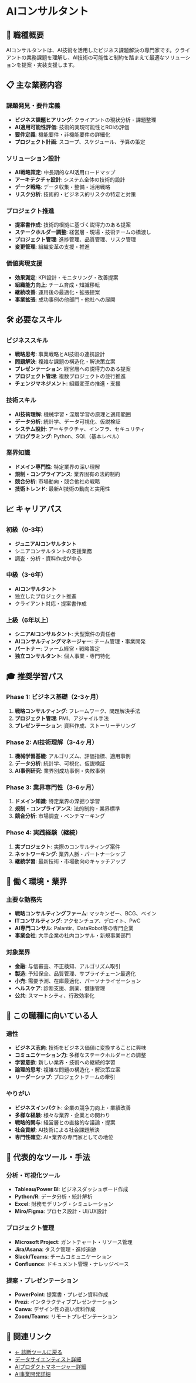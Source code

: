 # AIコンサルタント

## 🎯 職種概要
AIコンサルタントは、AI技術を活用したビジネス課題解決の専門家です。クライアントの業務課題を理解し、AI技術の可能性と制約を踏まえて最適なソリューションを提案・実装支援します。

## 📋 主な業務内容

### 課題発見・要件定義
- **ビジネス課題ヒアリング**: クライアントの現状分析・課題整理
- **AI適用可能性評価**: 技術的実現可能性とROIの評価
- **要件定義**: 機能要件・非機能要件の詳細化
- **プロジェクト計画**: スコープ、スケジュール、予算の策定

### ソリューション設計
- **AI戦略策定**: 中長期的なAI活用ロードマップ
- **アーキテクチャ設計**: システム全体の技術的設計
- **データ戦略**: データ収集・整備・活用戦略
- **リスク分析**: 技術的・ビジネス的リスクの特定と対策

### プロジェクト推進
- **提案書作成**: 技術的根拠に基づく説得力のある提案
- **ステークホルダー調整**: 経営層・現場・技術チームの橋渡し
- **プロジェクト管理**: 進捗管理、品質管理、リスク管理
- **変更管理**: 組織変革の支援・推進

### 価値実現支援
- **効果測定**: KPI設計・モニタリング・改善提案
- **組織能力向上**: チーム育成・知識移転
- **継続改善**: 運用後の最適化・拡張提案
- **事業拡張**: 成功事例の他部門・他社への展開

## 🛠️ 必要なスキル

### ビジネススキル
- **戦略思考**: 事業戦略とAI技術の連携設計
- **問題解決**: 複雑な課題の構造化・解決策立案
- **プレゼンテーション**: 経営層への説得力のある提案
- **プロジェクト管理**: 複数プロジェクトの並行推進
- **チェンジマネジメント**: 組織変革の推進・支援

### 技術スキル
- **AI技術理解**: 機械学習・深層学習の原理と適用範囲
- **データ分析**: 統計学、データ可視化、仮説検証
- **システム設計**: アーキテクチャ、インフラ、セキュリティ
- **プログラミング**: Python、SQL（基本レベル）

### 業界知識
- **ドメイン専門性**: 特定業界の深い理解
- **規制・コンプライアンス**: 業界固有の法的制約
- **競合分析**: 市場動向・競合他社の戦略
- **技術トレンド**: 最新AI技術の動向と実用性

## 📈 キャリアパス

### 初級（0-3年）
- **ジュニアAIコンサルタント**
- シニアコンサルタントの支援業務
- 調査・分析・資料作成が中心

### 中級（3-6年）
- **AIコンサルタント**
- 独立したプロジェクト推進
- クライアント対応・提案書作成

### 上級（6年以上）
- **シニアAIコンサルタント**: 大型案件の責任者
- **AIコンサルティングマネージャー**: チーム管理・事業開発
- **パートナー**: ファーム経営・戦略策定
- **独立コンサルタント**: 個人事業・専門特化

## 🎓 推奨学習パス

### Phase 1: ビジネス基礎（2-3ヶ月）
1. **戦略コンサルティング**: フレームワーク、問題解決手法
2. **プロジェクト管理**: PMI、アジャイル手法
3. **プレゼンテーション**: 資料作成、ストーリーテリング

### Phase 2: AI技術理解（3-4ヶ月）
1. **機械学習基礎**: アルゴリズム、評価指標、適用事例
2. **データ分析**: 統計学、可視化、仮説検証
3. **AI事例研究**: 業界別成功事例・失敗事例

### Phase 3: 業界専門性（3-6ヶ月）
1. **ドメイン知識**: 特定業界の深掘り学習
2. **規制・コンプライアンス**: 法的制約・業界標準
3. **競合分析**: 市場調査・ベンチマーキング

### Phase 4: 実践経験（継続）
1. **実プロジェクト**: 実際のコンサルティング案件
2. **ネットワーキング**: 業界人脈・パートナーシップ
3. **継続学習**: 最新技術・市場動向のキャッチアップ

## 💼 働く環境・業界

### 主要な勤務先
- **戦略コンサルティングファーム**: マッキンゼー、BCG、ベイン
- **ITコンサルティング**: アクセンチュア、デロイト、PwC
- **AI専門コンサル**: Palantir、DataRobot等の専門企業
- **事業会社**: 大手企業の社内コンサル・新規事業部門

### 対象業界
- **金融**: 与信審査、不正検知、アルゴリズム取引
- **製造**: 予知保全、品質管理、サプライチェーン最適化
- **小売**: 需要予測、在庫最適化、パーソナライゼーション
- **ヘルスケア**: 診断支援、創薬、健康管理
- **公共**: スマートシティ、行政効率化

## 🌟 この職種に向いている人

### 適性
- **ビジネス志向**: 技術をビジネス価値に変換することに興味
- **コミュニケーション力**: 多様なステークホルダーとの調整
- **学習意欲**: 新しい業界・技術への継続的学習
- **論理的思考**: 複雑な問題の構造化・解決策立案
- **リーダーシップ**: プロジェクトチームの牽引

### やりがい
- **ビジネスインパクト**: 企業の競争力向上・業績改善
- **多様な経験**: 様々な業界・企業との関わり
- **戦略的関与**: 経営層との直接的な議論・提案
- **社会貢献**: AI技術による社会課題解決
- **専門性確立**: AI×業界の専門家としての地位

## 🔧 代表的なツール・手法

### 分析・可視化ツール
- **Tableau/Power BI**: ビジネスダッシュボード作成
- **Python/R**: データ分析・統計解析
- **Excel**: 財務モデリング・シミュレーション
- **Miro/Figma**: プロセス設計・UI/UX設計

### プロジェクト管理
- **Microsoft Project**: ガントチャート・リソース管理
- **Jira/Asana**: タスク管理・進捗追跡
- **Slack/Teams**: チームコミュニケーション
- **Confluence**: ドキュメント管理・ナレッジベース

### 提案・プレゼンテーション
- **PowerPoint**: 提案書・プレゼン資料作成
- **Prezi**: インタラクティブプレゼンテーション
- **Canva**: デザイン性の高い資料作成
- **Zoom/Teams**: リモートプレゼンテーション

## 🔗 関連リンク

- [← 診断ツールに戻る](../career_path_interactive.html)
- [データサイエンティスト詳細](data-scientist.md)
- [AIプロダクトマネージャー詳細](ai-product-manager.md)
- [AI事業開発詳細](ai-business-development.md) 